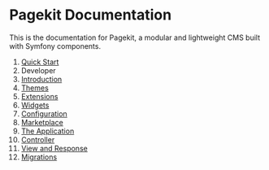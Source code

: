Pagekit Documentation
=====================

This is the documentation for Pagekit, a modular and lightweight CMS built with
Symfony components.

1. [Quick Start](quickstart.md)
2. Developer
  1. [Introduction](introduction.md)
  2. [Themes](theme.md)
  3. [Extensions](extension.md)
  4. [Widgets](widget.md)
  5. [Configuration](configuration.md)
  6. [Marketplace](marketplace.md)
  7. [The Application](application.md)
  8. [Controller](controller.md)
  9. [View and Response](view-response.md)
  10. [Migrations](migration.md)